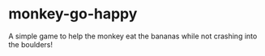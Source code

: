 # monkey-go-happy
A simple game to help the monkey eat the bananas while not crashing into the boulders!
